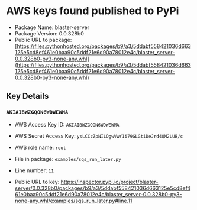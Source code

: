 # AWS keys found published to PyPi

* Package Name: blaster-server
* Package Version: 0.0.328b0
* Public URL to package: [https://files.pythonhosted.org/packages/b9/a3/5ddabf558421036d663125e5cd8ef461e0baa90c5ddf21e6d90a78012e4c/blaster_server-0.0.328b0-py3-none-any.whl](https://files.pythonhosted.org/packages/b9/a3/5ddabf558421036d663125e5cd8ef461e0baa90c5ddf21e6d90a78012e4c/blaster_server-0.0.328b0-py3-none-any.whl)

## Key Details

### `AKIAIBWZGQON6WDWEWMA`

* AWS Access Key ID: `AKIAIBWZGQON6WDWEWMA`
* AWS Secret Access Key: `ysLCCzZpNILQgwVwY1i79GLGtiDeJrd4QM2LUB/c` 
* AWS role name: `root`
* File in package: `examples/sqs_run_later.py`
* Line number: `11`

* Public URL to key: https://inspector.pypi.io/project/blaster-server/0.0.328b0/packages/b9/a3/5ddabf558421036d663125e5cd8ef461e0baa90c5ddf21e6d90a78012e4c/blaster_server-0.0.328b0-py3-none-any.whl/examples/sqs_run_later.py#line.11


